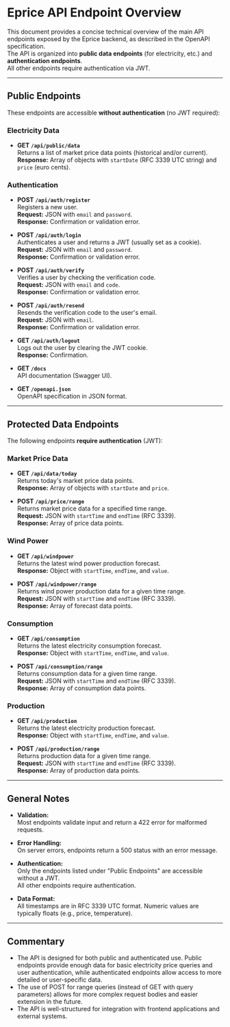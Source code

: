 # Eprice API Endpoint Overview

This document provides a concise technical overview of the main API endpoints exposed by the Eprice backend, as described in the OpenAPI specification.  
The API is organized into **public data endpoints** (for electricity, etc.) and **authentication endpoints**.  
All other endpoints require authentication via JWT.

---

## Public Endpoints

These endpoints are accessible **without authentication** (no JWT required):

### Electricity Data

- **GET `/api/public/data`**  
  Returns a list of market price data points (historical and/or current).  
  **Response:** Array of objects with `startDate` (RFC 3339 UTC string) and `price` (euro cents).

### Authentication

- **POST `/api/auth/register`**  
  Registers a new user.  
  **Request:** JSON with `email` and `password`.  
  **Response:** Confirmation or validation error.

- **POST `/api/auth/login`**  
  Authenticates a user and returns a JWT (usually set as a cookie).  
  **Request:** JSON with `email` and `password`.  
  **Response:** Confirmation or validation error.

- **POST `/api/auth/verify`**  
  Verifies a user by checking the verification code.  
  **Request:** JSON with `email` and `code`.  
  **Response:** Confirmation or validation error.

- **POST `/api/auth/resend`**  
  Resends the verification code to the user's email.  
  **Request:** JSON with `email`.  
  **Response:** Confirmation or validation error.

- **GET `/api/auth/logout`**  
  Logs out the user by clearing the JWT cookie.  
  **Response:** Confirmation.

- **GET `/docs`**  
  API documentation (Swagger UI).

- **GET `/openapi.json`**  
  OpenAPI specification in JSON format.

---

## Protected Data Endpoints

The following endpoints **require authentication** (JWT):

### Market Price Data

- **GET `/api/data/today`**  
  Returns today's market price data points.  
  **Response:** Array of objects with `startDate` and `price`.

- **POST `/api/price/range`**  
  Returns market price data for a specified time range.  
  **Request:** JSON with `startTime` and `endTime` (RFC 3339).  
  **Response:** Array of price data points.

### Wind Power

- **GET `/api/windpower`**  
  Returns the latest wind power production forecast.  
  **Response:** Object with `startTime`, `endTime`, and `value`.

- **POST `/api/windpower/range`**  
  Returns wind power production data for a given time range.  
  **Request:** JSON with `startTime` and `endTime` (RFC 3339).  
  **Response:** Array of forecast data points.

### Consumption

- **GET `/api/consumption`**  
  Returns the latest electricity consumption forecast.  
  **Response:** Object with `startTime`, `endTime`, and `value`.

- **POST `/api/consumption/range`**  
  Returns consumption data for a given time range.  
  **Request:** JSON with `startTime` and `endTime` (RFC 3339).  
  **Response:** Array of consumption data points.

### Production

- **GET `/api/production`**  
  Returns the latest electricity production forecast.  
  **Response:** Object with `startTime`, `endTime`, and `value`.

- **POST `/api/production/range`**  
  Returns production data for a given time range.  
  **Request:** JSON with `startTime` and `endTime` (RFC 3339).  
  **Response:** Array of production data points.

---

## General Notes

- **Validation:**  
  Most endpoints validate input and return a 422 error for malformed requests.

- **Error Handling:**  
  On server errors, endpoints return a 500 status with an error message.

- **Authentication:**  
  Only the endpoints listed under "Public Endpoints" are accessible without a JWT.  
  All other endpoints require authentication.

- **Data Format:**  
  All timestamps are in RFC 3339 UTC format. Numeric values are typically floats (e.g., price, temperature).

---

## Commentary

- The API is designed for both public and authenticated use. Public endpoints provide enough data for basic electricity price queries and user authentication, while authenticated endpoints allow access to more detailed or user-specific data.
- The use of POST for range queries (instead of GET with query parameters) allows for more complex request bodies and easier extension in the future.
- The API is well-structured for integration with frontend applications and external systems.